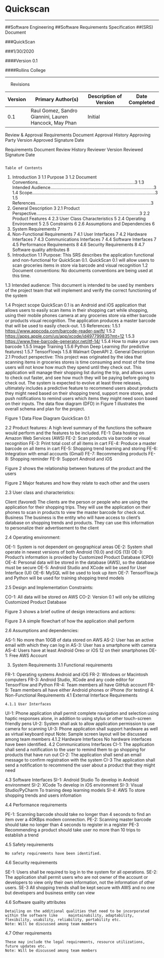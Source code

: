 # Quickscan
________________________________________




##Software Engineering 
##Software Requirements Specification
##(SRS) Document

###QuickScan

###1/30/2020

####Version 0.1

####Rollins College



________________________________________
 
Revisions


|Version	|Primary Author(s)	|Description of Version	|Date Completed|
|---------|-------------------|-----------------------|--------------|
|0.1      |	Raul Gomez, Sandro Giannini, Lauren Hancock, May Phan| Initial | |N/A


Review & Approval
Requirements Document Approval History
Approving Party	Version Approved	Signature	Date
			
	

Requirements Document Review History
Reviewer	Version Reviewed	Signature	Date
			
			
	 
	Table of Contents 

1. Introduction	3
     1.1 Purpose	3
     1.2 Document Conventions…………………………………………………………………….3
     1.3 Intended Audience…………………………………………………………………………3
     1.4 Scope……………………………………………………………………………………….3
     1.5 References………………………………………………………………………………….3
2. General Description	3
     2.1 Product Perspective………………………………………………………………………...3
     2.2 Product Features	4
     2.3 User Class Characteristics	5
     2.4 Operating Environment	5
     2.5 Constraints	6
     2.6 Assumptions and Dependencies	6 
3. System Requirements	7
4. Non-Functional Requirements	7
     4.1 User Interfaces	7
     4.2 Hardware Interfaces	7
     4.3 Communications Interfaces	7
     4.4 Software Interfaces	7
4.5 Performance Requirements	8
4.6 Security Requirements	8
4.7 Software quality attributes	8
 
1. Introduction
1.1	Purpose: 
This SRS describes the application functional and non-functional for QuickScan 0.1. QuickScan 0.1 will allow users to scan groceries items in store via barcode and visual recognition 
1.2	Document conventions: 
No documents conventions are being used at this time.
  
1.3	Intended audience: 
This document is intended to be used by members of the project team that will implement and verify the correct functioning of the system

1.4	Project scope
QuickScan 0.1 is an Android and iOS application that allows users to easily scan items in their shopping cart while shopping, using their mobile phones camera at any groceries store via either barcode or products visual recognition. The application produces a master barcode that will be used to easily check-out. 
1.5	References: 
1.5.1	https://www.appcoda.com/barcode-reader-swift/
1.5.2	https://apps.apple.com/us/app/xcode/id497799835?mt=12
1.5.3	https://www.free-barcode-generator.net/itf-14/
1.5.4	How to make your own barcode
1.5.5	Image Training
1.5.6	Python Deep Learning (for predictive features)
1.5.7	TensorFlowjs
1.5.8	Walmart OpenAPI
2. General Description
2.1 Product perspective: This project was originated by the idea that scanning items in groceries stores is time consuming and most of the time users will not know how much they spend until they check out. This application will manage their shopping list during the trip, and allows users to check out faster, and see how much they will be paying before going to check out. The system is expected to evolve at least three releases, ultimately includes a predictive feature to recommend users about products they might need based on their shopping trend, support more stores, and push notifications to remind users which items they might need soon based on their inputs.
 The data flow diagram (DFD) in Figure 1 illustrates the overall schema and plan for the project.
 

Figure 1
Data Flow Diagram QuickScan 0.1


2.2 Product features: A high level summary of the functions the software would perform and the features to be included.
FE-1: 	Data hosting on Amazon Web Services (AWS) 
FE-2: 	Scan products via barcode or visual recognition 
FE-3:	Print total cost of all items in cart 
FE-4: 	Produce a master barcode on all items in cart
FE-5:	Shopping trend learning and storing
FE-6:	Integration with email accounts (Gmail)
FE-7:	Recommending products 
FE-8:	Shopping reminder
FE-9:	Support Android and iOS









Figure 2 shows the relationship between features of the product and the users

 

Figure 2
Major features and how they relate to each other and the users


2.3	User class and characteristics: 

Client (favored)	The clients are the person or people who are using the application for their shopping trips. They will use the application on their phones to scan in products to view the master barcode for check out. 
Business	The business is the entity who will have access to client’s database on shopping trends and products. They can use this information to personalize their advertisement to the client


2.4	Operating environment:

OE-1:	System is not dependent on geographical areas 
OE-2:	System shall operate in newest versions of both Android (10.0) and iOS (13)
OE-3:	Product’s information is provided by Customized Product Database (CPD)
OE-4: 	Personal data will be stored in the database (AWS), so the database must be secure
OE-5:	Android Studio and XCode will be used for User Interface (UI)
OE-6:	MySQL will be used to look up item
OE-7:	TensorFlow.js and Python will be used for training shopping trend models


2.5	Design and Implementation Constraints:

CO-1:	 All data will be stored on AWS
CO-2:	Version 0.1 will only be utilizing Customized Product Database

Figure 3 shows a brief outline of design interactions and actions:

 

Figure 3
A simple flowchart of how the application shall perform



2.6	Assumptions and dependencies:

AS-1:	No more than 10GB of data stored on AWS
AS-2:	User has an active email with which they can log in
AS-3:	User has a smartphone with camera
AS-4:	Users have at least Android Oreo or iOS 12 on their smartphones
DE-1:	Free AWS Account

3. System Requirements
3.1 Functional requirements

FR-1:	Operating systems Android and iOS
FR-2:	Windows or Macintosh computers
FR-3:	Android Studio, XCode and any code editor for TensorFlow and Python
FR-4:	Team members all have GitHub account
FR-5:	Team members all have either Android phones or iPhone (for testing)
4. Non-Functional Requirements
4.1 External Interface Requirements

	4.1.1 User Interfaces

UI-1:	Phone application shall permit complete navigation and selection using haptic responses alone, in addition to using stylus or other touch-screen friendly pens
UI-2:	System shall ask to allow application permission to use camera for scanning
UI-3:	Phone application shall support hardware as well as virtual keyboard input
Note: Sample screen layout will be discussed among team members
	4.1.2 Hardware Interfaces
	No hardware interfaces have been identified.
4.2 Communications Interfaces
CI-1:	The application shall send a notification to the user to remind them to go shopping for products that have run out
CI-2:	The application shall send an email message to confirm registration with the system
CI-3	The application shall send a notification to recommend the user about a product that they might need



4.3 Software Interfaces
SI-1:	Android Studio	To develop in Android environment
SI-2:	XCode	To develop in iOS environment
SI-3:	Visual Studio/PyCharm	To training deep learning models
SI-4:	AWS	To store shopping trends and users infomation

 4.4 Performance requirements

PE-1:	Scanning barcode should take no longer than 4 seconds to find an item over a 40KBps modem connection.
PE-2:	Scanning master barcode should take no longer than 4 seconds to register in a register
PE-3	Recommending a product should take user no more than 10 trips to establish a trend

4.5 Safety requirements

	No safety requirements have been identified.

4.6 Security requirements

SE-1:	Users shall be required to log in to the system for all operations. 
SE-2:	The application shall permit users who are not owner of the account or developers to view only their own information, not the information of other users. 
SE-3	All shopping trends shall be kept secure with AWS and no one but developers and business entity can view


4.6 Software quality attributes

	Detailing on the additional qualities that need to be incorporated within the software like 	maintainability, adaptability, flexibility, usability, reliability, portability etc.
	Note: Will be discussed among team members

4.7 Other requirements

	These may include the legal requirements, resource utilizations, future updates etc. 
	Note: Will be discussed among team members
 
